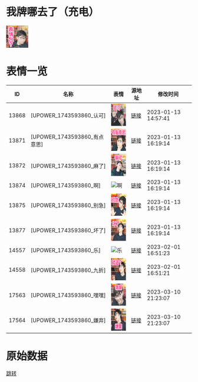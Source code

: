 # 我牌哪去了（充电）

<img src="./cover.png" height="60" alt="cover" />

# 表情一览

|ID|名称|表情|源地址|修改时间|
|----|----|----|----|----|
|13868|[UPOWER_1743593860_认可]|<img src="./pic/013868_%5BUPOWER_1743593860_认可%5D.png" height="60" alt="认可"/>|[链接](https://i0.hdslb.com/bfs/garb/102ec6eb7f21fe1b39023fdf6b513f180acb8ff4.png)|2023-01-13 14:57:41|
|13871|[UPOWER_1743593860_有点意思]|<img src="./pic/013871_%5BUPOWER_1743593860_有点意思%5D.png" height="60" alt="有点意思"/>|[链接](https://i0.hdslb.com/bfs/garb/eda689b30103df09650fc71b62a0cde1840ea4e5.png)|2023-01-13 16:19:14|
|13872|[UPOWER_1743593860_麻了]|<img src="./pic/013872_%5BUPOWER_1743593860_麻了%5D.png" height="60" alt="麻了"/>|[链接](https://i0.hdslb.com/bfs/garb/440c1837438f3ba22294721a1adeffe0f1a63c4f.png)|2023-01-13 16:19:14|
|13874|[UPOWER_1743593860_啊]|<img src="./pic/013874_%5BUPOWER_1743593860_啊%5D.png" height="60" alt="啊"/>|[链接](https://i0.hdslb.com/bfs/garb/f9d137a873e83374256d3805248a24df2f25cf75.png)|2023-01-13 16:19:14|
|13875|[UPOWER_1743593860_别急]|<img src="./pic/013875_%5BUPOWER_1743593860_别急%5D.png" height="60" alt="别急"/>|[链接](https://i0.hdslb.com/bfs/garb/957a8b0c774dc71bada816d07256d93beb474c09.png)|2023-01-13 16:19:14|
|13877|[UPOWER_1743593860_坏了]|<img src="./pic/013877_%5BUPOWER_1743593860_坏了%5D.png" height="60" alt="坏了"/>|[链接](https://i0.hdslb.com/bfs/garb/a1abc7fb454a720d043b6e9ff5e3d6654ea58e6e.png)|2023-01-13 16:19:14|
|14557|[UPOWER_1743593860_乐]|<img src="./pic/014557_%5BUPOWER_1743593860_乐%5D.png" height="60" alt="乐"/>|[链接](https://i0.hdslb.com/bfs/garb/34e27d7b104bda43d067f5d850a009e3b42259f8.png)|2023-02-01 16:51:23|
|14558|[UPOWER_1743593860_九折]|<img src="./pic/014558_%5BUPOWER_1743593860_九折%5D.png" height="60" alt="九折"/>|[链接](https://i0.hdslb.com/bfs/garb/6294bea68abc7212dee2c48a785c43030e687403.png)|2023-02-01 16:51:21|
|17563|[UPOWER_1743593860_嘿嘿]|<img src="./pic/017563_%5BUPOWER_1743593860_嘿嘿%5D.png" height="60" alt="嘿嘿"/>|[链接](https://i0.hdslb.com/bfs/garb/af6559ffc3039668a77d333162492b796fd0e8c4.png)|2023-03-10 21:23:07|
|17564|[UPOWER_1743593860_嫌弃]|<img src="./pic/017564_%5BUPOWER_1743593860_嫌弃%5D.png" height="60" alt="嫌弃"/>|[链接](https://i0.hdslb.com/bfs/garb/1b2d9171957b00fce9f57d4bab4966bbc69c7dac.png)|2023-03-10 21:23:07|

# 原始数据

[跳转](./raw.json)

